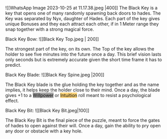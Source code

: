 
![[WhatsApp Image 2023-10-25 at 11.17.38.jpeg |400]]
The Black Key is a key that opens one of many randomly spawning back doors to hades.
The Key was separated by Nyx, daughter of Hades.
Each part of the key gives unique Bonuses and they each attract each other, if in 1 Meter range they snap together with a strong magical force.

Black Key Bow:
![[Black Key Top.jpeg | 200]]

The strongest part of the key, on its own.
The Top of the key allows the holder to see five minutes into the future once a day. This brief vision lasts only seconds but is extremely accurate given the short time frame it has to predict.

Black Key Blade:
![[Black Key Spine.jpeg |200]]

The Black Key blade is the glue holding the key together and as the name implies, it helps keep the holder close to their mind.
Once a day, the blade gives +1 to a <mark style="background: #A5A5A5;">Willpower</mark> or <mark style="background:  #FFAD0085;">Intuition</mark> roll meant to resist a psychological effect.

Black Key Bit:
![[Black Key Bit.jpeg|100]]

The Black Key Bit is the final piece of the puzzle, meant to force the gates of hades to open against their will.
Once a day, gain the ability to pry open any door or obstacle with a key hole.
